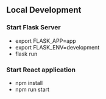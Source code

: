## Local Development

### Start Flask Server

- export FLASK_APP=app
- export FLASK_ENV=development
- flask run

### Start React application

- npm install
- npm run start
